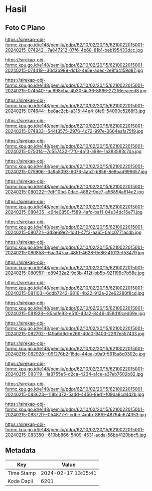 # Hasil

## Foto C Plano

https://sirekap-obj-formc.kpu.go.id/e148/pemilu/pdpr/62/10/02/20/15/6210022015001-20240215-074242--7a847212-07f6-4b68-81b1-beb195433dcc.jpg

https://sirekap-obj-formc.kpu.go.id/e148/pemilu/pdpr/62/10/02/20/15/6210022015001-20240215-074419--30d3b989-dc13-4e5e-adec-2e8fa4159d87.jpg

https://sirekap-obj-formc.kpu.go.id/e148/pemilu/pdpr/62/10/02/20/15/6210022015001-20240215-074540--ac698cba-4b30-4c36-8866-272f6eeaeed8.jpg

https://sirekap-obj-formc.kpu.go.id/e148/pemilu/pdpr/62/10/02/20/15/6210022015001-20240215-074644--be8ac2cb-a315-44e4-8fe9-54090c5268f3.jpg

https://sirekap-obj-formc.kpu.go.id/e148/pemilu/pdpr/62/10/02/20/15/6210022015001-20240215-074833--544f3575-2976-4c72-997e-3664eafa75f9.jpg

https://sirekap-obj-formc.kpu.go.id/e148/pemilu/pdpr/62/10/02/20/15/6210022015001-20240215-075014--7d557432-f7f0-4a13-a98e-1a383583c7da.jpg

https://sirekap-obj-formc.kpu.go.id/e148/pemilu/pdpr/62/10/02/20/15/6210022015001-20240215-075906--3a9a5093-6076-4ab2-b856-8e8bad999657.jpg

https://sirekap-obj-formc.kpu.go.id/e148/pemilu/pdpr/62/10/02/20/15/6210022015001-20240215-080222--7dff10bd-0dac-4882-9ee7-a56854a614e2.jpg

https://sirekap-obj-formc.kpu.go.id/e148/pemilu/pdpr/62/10/02/20/15/6210022015001-20240215-080435--c64e0850-f589-4afc-baf1-04e34dc16e71.jpg

https://sirekap-obj-formc.kpu.go.id/e148/pemilu/pdpr/62/10/02/20/15/6210022015001-20240215-080721--3d3e69e2-1d31-47f3-aa65-0a1c0771acdb.jpg

https://sirekap-obj-formc.kpu.go.id/e148/pemilu/pdpr/62/10/02/20/15/6210022015001-20240215-080858--6aa347aa-4851-4628-9e86-4f013ef53479.jpg

https://sirekap-obj-formc.kpu.go.id/e148/pemilu/pdpr/62/10/02/20/15/6210022015001-20240215-080957--d89432a2-9c3b-412f-bb5b-921199c7b58e.jpg

https://sirekap-obj-formc.kpu.go.id/e148/pemilu/pdpr/62/10/02/20/15/6210022015001-20240215-081103--6ddb7242-6816-4b22-913a-22e62280f8cd.jpg

https://sirekap-obj-formc.kpu.go.id/e148/pemilu/pdpr/62/10/02/20/15/6210022015001-20240215-081928--85adfe93-e510-43a2-8446-458d10ced69e.jpg

https://sirekap-obj-formc.kpu.go.id/e148/pemilu/pdpr/62/10/02/20/15/6210022015001-20240215-082702--f49a6d9d-e269-40c0-9403-22ff7e557433.jpg

https://sirekap-obj-formc.kpu.go.id/e148/pemilu/pdpr/62/10/02/20/15/6210022015001-20240215-082928--09f276b2-15de-44ea-b9a9-5915a8c0302c.jpg

https://sirekap-obj-formc.kpu.go.id/e148/pemilu/pdpr/62/10/02/20/15/6210022015001-20240215-083119--1a8755e5-d2ca-4234-a1ce-a37eb7602b82.jpg

https://sirekap-obj-formc.kpu.go.id/e148/pemilu/pdpr/62/10/02/20/15/6210022015001-20240215-083623--118b1372-5a4d-4456-8ed1-f09da8cd4d2b.jpg

https://sirekap-obj-formc.kpu.go.id/e148/pemilu/pdpr/62/10/02/20/15/6210022015001-20240215-083720--054877e1-cdbe-4d4b-88f9-48794c674353.jpg

https://sirekap-obj-formc.kpu.go.id/e148/pemilu/pdpr/62/10/02/20/15/6210022015001-20240215-083350--610bb866-5409-4531-acda-56bb4120bbc5.jpg


## Metadata

| Key        | Value               |
| ---------- | ------------------- |
| Time Stamp | 2024-02-17 13:05:41 |
| Kode Dapil | 6201                |



